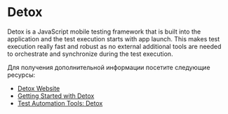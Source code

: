 # Detox

Detox is a JavaScript mobile testing framework that is built into the application and the test execution starts with app launch. This makes test execution really fast and robust as no external additional tools are needed to orchestrate and synchronize during the test execution.

Для получения дополнительной информации посетите следующие ресурсы:

- [Detox Website](https://wix.github.io/Detox/)
- [Getting Started with Detox](https://wix.github.io/Detox/docs/introduction/getting-started)
- [Test Automation Tools: Detox](https://www.spritecloud.com/test-automation-tools-detox/)

